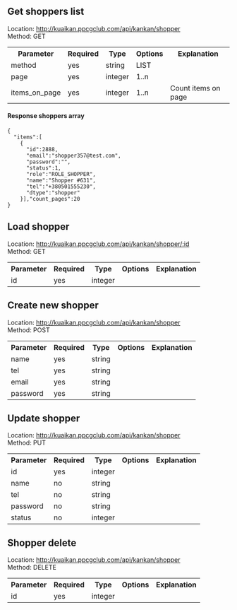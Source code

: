 ## Get shoppers list
Location: http://kuaikan.ppcgclub.com/api/kankan/shopper  
Method: GET  

<table>
    <tr>
        <th>Parameter</th>
        <th>Required</th>
        <th>Type</th>
        <th>Options</th>
        <th>Explanation</th>
    </tr>
    <tr>
        <td>method</td>
        <td>yes</td>
        <td>string</td>
        <td>LIST</td>
        <td></td>
    </tr>
    <tr>
        <td>page</td>
        <td>yes</td>
        <td>integer</td>
        <td>1..n</td>
        <td></td>
    </tr>
    <tr>
        <td>items_on_page</td>
        <td>yes</td>
        <td>integer</td>
        <td>1..n</td>
        <td>Count items on page</td>
    </tr>    
</table>  

#### Response shoppers array  
``` 
{
  "items":[
    {
      "id":2888,
      "email":"shopper357@test.com",
      "password":"",
      "status":1,
      "role":"ROLE_SHOPPER",
      "name":"Shopper #631",
      "tel":"+380501555230",
      "dtype":"shopper"
    }],"count_pages":20
}
```  


## Load shopper
Location: http://kuaikan.ppcgclub.com/api/kankan/shopper/:id  
Method: GET   


<table>
    <tr>
        <th>Parameter</th>
        <th>Required</th>
        <th>Type</th>
        <th>Options</th>
        <th>Explanation</th>
    </tr>
    <tr>
        <td>id</td>
        <td>yes</td>
        <td>integer</td>
        <td></td>
        <td></td>
    </tr>
</table>

## Create new shopper
Location: http://kuaikan.ppcgclub.com/api/kankan/shopper  
Method: POST  



<table>
    <tr>
        <th>Parameter</th>
        <th>Required</th>
        <th>Type</th>
        <th>Options</th>
        <th>Explanation</th>
    </tr>
    <tr>
        <td>name</td>
        <td>yes</td>
        <td>string</td>
        <td></td>
        <td></td>
    </tr>
    <tr>
        <td>tel</td>
        <td>yes</td>
        <td>string</td>
        <td></td>
        <td></td>
    </tr>
    <tr>
        <td>email</td>
        <td>yes</td>
        <td>string</td>
        <td></td>
        <td></td>
    </tr>
    <tr>
        <td>password</td>
        <td>yes</td>
        <td>string</td>
        <td></td>
        <td></td>
    </tr>    
</table>

## Update shopper

Location: http://kuaikan.ppcgclub.com/api/kankan/shopper  
Method: PUT  

<table>
    <tr>
        <th>Parameter</th>
        <th>Required</th>
        <th>Type</th>
        <th>Options</th>
        <th>Explanation</th>
    </tr>
    <tr>
        <td>id</td>
        <td>yes</td>
        <td>integer</td>
        <td></td>
        <td></td>
    </tr>    
    <tr>
        <td>name</td>
        <td>no</td>
        <td>string</td>
        <td></td>
        <td></td>
    </tr>
    <tr>
        <td>tel</td>
        <td>no</td>
        <td>string</td>
        <td></td>
        <td></td>
    </tr>    
    <tr>
        <td>password</td>
        <td>no</td>
        <td>string</td>
        <td></td>
        <td></td>
    </tr>
    <tr>
        <td>status</td>
        <td>no</td>
        <td>integer</td>
        <td></td>
        <td></td>
    </tr>
</table>

## Shopper delete  
Location: http://kuaikan.ppcgclub.com/api/kankan/shopper  
Method: DELETE

<table>
    <tr>
        <th>Parameter</th>
        <th>Required</th>
        <th>Type</th>
        <th>Options</th>
        <th>Explanation</th>
    </tr>
    <tr>
        <td>id</td>
        <td>yes</td>
        <td>integer</td>
        <td></td>
        <td></td>
    </tr>
</table>